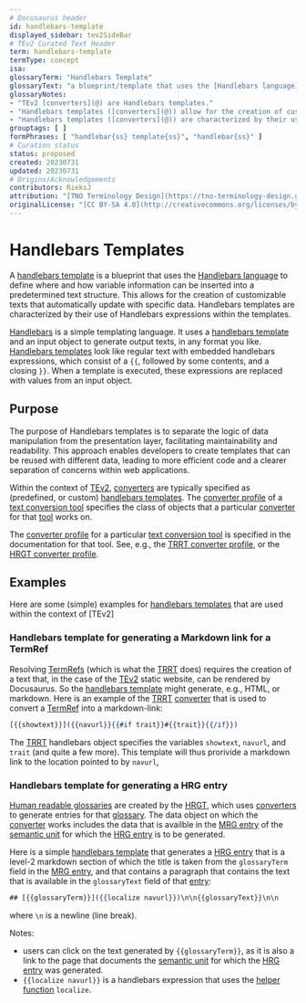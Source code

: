 ```yaml
---
# Docusaurus header
id: handlebars-template
displayed_sidebar: tev2SideBar
# TEv2 Curated Text Header
term: handlebars-template
termType: concept
isa:
glossaryTerm: "Handlebars Template"
glossaryText: "a blueprint/template that uses the [Handlebars language](https://handlebarsjs.com/guide/#what-is-handlebars) to define where and how variable information can be inserted into a predetermined text structure."
glossaryNotes:
- "TEv2 [converters](@) are Handlebars templates."
- "Handlebars templates ([converters](@)) allow for the creation of customizable texts that automatically update with specific data."
- "Handlebars templates ([converters](@)) are characterized by their use of Handlebars expressions within the templates."
grouptags: [ ]
formPhrases: [ "handlebar{ss} template{ss}", "handlebar{ss}" ]
# Curation status
status: proposed
created: 20230731
updated: 20230731
# Origins/Acknowledgements
contributors: RieksJ
attribution: "[TNO Terminology Design](https://tno-terminology-design.github.io/tev2-specifications/docs)"
originalLicense: "[CC BY-SA 4.0](http://creativecommons.org/licenses/by-sa/4.0/?ref=chooser-v1)"
---
```


# Handlebars Templates

A [handlebars template](@) is a blueprint that uses the [Handlebars language](https://handlebarsjs.com/guide/#what-is-handlebars) to define where and how variable information can be inserted into a predetermined text structure. This allows for the creation of customizable texts that automatically update with specific data. Handlebars templates are characterized by their use of Handlebars expressions within the templates.

[Handlebars](https://handlebarsjs.com/guide/#what-is-handlebars) is a simple templating language. It uses a [handlebars template](@) and an input object to generate output texts, in any format you like. [Handlebars templates](@) look like regular text with embedded handlebars expressions, which consist of a `{{`, followed by some contents, and a closing `}}`. When a template is executed, these expressions are replaced with values from an input object.

## Purpose

The purpose of Handlebars templates is to separate the logic of data manipulation from the presentation layer, facilitating maintainability and readability. This approach enables developers to create templates that can be reused with different data, leading to more efficient code and a clearer separation of concerns within web applications.

Within the context of [TEv2](@), [converters](@) are typically specified as (predefined, or custom) [handlebars templates](@). The [converter profile](@) of a [text conversion tool](@) specifies the class of objects that a particular [converter](@) for that [tool](text-conversion-tool@) works on.

The [converter profile](@) for a particular [text conversion tool](@) is specified in the documentation for that tool. See, e.g., the [TRRT converter profile](/docs/specs/tools/trrt#converter-profile), or the [HRGT converter profile](/docs/specs/tools/hrgt#converter-profile).

## Examples

Here are some (simple) examples for [handlebars templates](@) that are used within the context of [TEv2]

### Handlebars template for generating a Markdown link for a TermRef

Resolving [TermRefs](@) (which is what the [TRRT](@) does) requires the creation of a text that, in the case of the [TEv2](@) static website, can be rendered by Docusaurus. So the [handlebars template](@) might generate, e.g., HTML, or markdown. Here is an example of the [TRRT](@) [converter](@) that is used to convert a [TermRef](@) into a markdown-link:

``` handlebars
[{{showtext}}]({{navurl}}{{#if trait}}#{{trait}}{{/if}})
```

The [TRRT](@) handlebars object specifies the variables `showtext`, `navurl`, and `trait` (and quite a few more). This template will thus prorivide a markdown link to the location pointed to by `navurl`, 

### Handlebars template for generating a HRG entry

[Human readable glossaries](@) are created by the [HRGT](@), which uses [converters](@) to generate entries for that [glossary](@). The data object on which the [converter](@) works includes the data that is availble in the [MRG entry](@) of the [semantic unit](@) for which the [HRG entry](@) is to be generated.

Here is a simple [handlebars template](@) that generates a [HRG entry](@) that is a level-2 markdown section of which the title is taken from the `glossaryTerm` field in the [MRG entry](@), and that contains a paragraph that contains the text that is available in the `glossaryText` field of that [entry](mrg-entry@):

``` handlebars
## [{{glossaryTerm}}]({{localize navurl}})\n\n{{glossaryText}}\n\n
```

where `\n` is a newline (line break).

Notes:
- users can click on the text generated by `{{glossaryTerm}}`, as it is also a link to the page that documents the [semantic unit](@) for which the [HRG entry](@) was generated.
- `{{localize navurl}}` is a handlebars expression that uses the [helper function](#localize@) `localize`.

